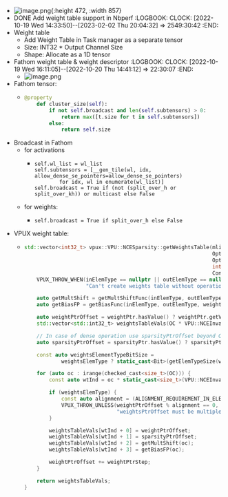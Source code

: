 - ![image.png](../assets/image_1666160216200_0.png){:height 472, :width 857}
- DONE Add weight table support in Nbperf
  :LOGBOOK:
  CLOCK: [2022-10-19 Wed 14:33:50]--[2023-02-02 Thu 20:04:32] =>  2549:30:42
  :END:
- Weight table
	- Add Weight Table in Task manager as a separate tensor
	- Size: INT32 * Output Channel Size
	- Shape: Allocate as a 1D tensor
- Fathom weight table & weight descriptor
  :LOGBOOK:
  CLOCK: [2022-10-19 Wed 16:11:05]--[2022-10-20 Thu 14:41:12] =>  22:30:07
  :END:
	- ![image.png](../assets/image_1666248070514_0.png)
- Fathom tensor:
	- ```python
	  @property
	      def cluster_size(self):
	          if not self.broadcast and len(self.subtensors) > 0:
	              return max([t.size for t in self.subtensors])
	          else:
	              return self.size
	  ```
- Broadcast in Fathom
	- for activations
		- ```
		  self.wl_list = wl_list
		  self.subtensors = [__gen_tile(wl, idx, allow_dense_se_pointers=allow_dense_se_pointers)
		          for idx, wl in enumerate(wl_list)]
		  self.broadcast = True if (not (split_over_h or split_over_kh)) or multicast else False
		  ```
	- for weights:
		- ```
		  self.broadcast = True if split_over_h else False
		  ```
- VPUX weight table:
	- ```c++
	  std::vector<int32_t> vpux::VPU::NCESparsity::getWeightsTable(mlir::Type inElemType, mlir::Type outElemType,
	                                                               Optional<int32_t> weightPtr, int32_t weightPtrStep,
	                                                               Optional<int32_t> sparsityPtr, VPU::ArchKind arch,
	                                                               int64_t OC, mlir::Type weightsElemType,
	                                                               Const::ContentAttr bias, VPU::PPETaskAttr ppe) {
	      VPUX_THROW_WHEN(inElemType == nullptr || outElemType == nullptr,
	                      "Can't create weights table without operation input/output types");
	  
	      auto getMultShift = getMultShiftFunc(inElemType, outElemType, weightsElemType, ppe, arch, checked_cast<size_t>(OC));
	      auto getBiasFP = getBiasFunc(inElemType, outElemType, weightsElemType, bias, arch, checked_cast<size_t>(OC));
	  
	      auto weightPtrOffset = weightPtr.hasValue() ? weightPtr.getValue() : 0;
	      std::vector<std::int32_t> weightsTableVals(OC * VPU::NCEInvariant::WEIGHT_TABLE_NUM_ELEMENTS_PER_OC, 0);
	  
	      // In case of dense operation use sparsityPtrOffset beyond CMX memory range to satisfy HW requirements
	      auto sparsityPtrOffset = sparsityPtr.hasValue() ? sparsityPtr.getValue() : SPARSITY_PTR_WHEN_NO_SPARSITY;
	  
	      const auto weightsElementTypeBitSize =
	              weightsElemType ? static_cast<Bit>(getElemTypeSize(weightsElemType)).count() : 0;
	  
	      for (auto oc : irange(checked_cast<size_t>(OC))) {
	          const auto wtInd = oc * static_cast<size_t>(VPU::NCEInvariant::WEIGHT_TABLE_NUM_ELEMENTS_PER_OC);
	  
	          if (weightsElemType) {
	              const auto alignment = (ALIGNMENT_REQUIREMENT_IN_ELEMENTS * weightsElementTypeBitSize) / CHAR_BIT;
	              VPUX_THROW_UNLESS(weightPtrOffset % alignment == 0,
	                                "weightsPtrOffset must be multiple of {0}, got {1} on oc {2}", alignment, weightPtr, oc);
	          }
	  
	          weightsTableVals[wtInd + 0] = weightPtrOffset;
	          weightsTableVals[wtInd + 1] = sparsityPtrOffset;
	          weightsTableVals[wtInd + 2] = getMultShift(oc);
	          weightsTableVals[wtInd + 3] = getBiasFP(oc);
	  
	          weightPtrOffset += weightPtrStep;
	      }
	  
	      return weightsTableVals;
	  }
	  ```
